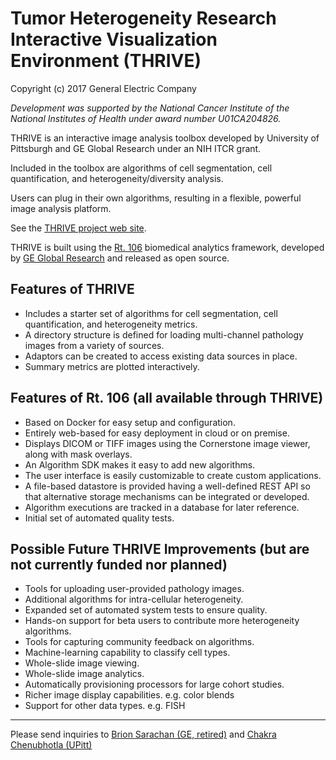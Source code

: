 # Tumor Heterogeneity Research Interactive Visualization Environment (THRIVE)

Copyright (c) 2017 General Electric Company

_Development was supported by the National Cancer Institute of the National Institutes of Health under award number U01CA204826._


THRIVE is an interactive image analysis toolbox developed by University of Pittsburgh and GE Global Research under an NIH ITCR grant.

Included in the toolbox are algorithms of cell segmentation, cell quantification, and heterogeneity/diversity analysis.

Users can plug in their own algorithms, resulting in a flexible, powerful image analysis platform.

See the [THRIVE project web site](http://www.csb.pitt.edu/ith/index.html).  
 
 THRIVE is built using the [Rt. 106](https://github.com/rt106) biomedical analytics framework, developed by [GE Global Research](https://www.geglobalresearch.com/) and released as open source.
 
## Features of THRIVE

* Includes a starter set of algorithms for cell segmentation, cell quantification, and heterogeneity metrics.
* A directory structure is defined for loading multi-channel pathology images from a variety of sources.
* Adaptors can be created to access existing data sources in place.
* Summary metrics are plotted interactively.

## Features of Rt. 106 (all available through THRIVE)

* Based on Docker for easy setup and configuration.
* Entirely web-based for easy deployment in cloud or on premise.
* Displays DICOM or TIFF images using the Cornerstone image viewer, along with mask overlays.
* An Algorithm SDK makes it easy to add new algorithms.
* The user interface is easily customizable to create custom applications.
* A file-based datastore is provided having a well-defined REST API so that alternative storage mechanisms can be integrated or developed.
* Algorithm executions are tracked in a database for later reference.
* Initial set of automated quality tests.

## Possible Future THRIVE Improvements (but are not currently funded nor planned)

  * Tools for uploading user-provided pathology images.
  * Additional algorithms for intra-cellular heterogeneity.
  * Expanded set of automated system tests to ensure quality.
  * Hands-on support for beta users to contribute more heterogeneity algorithms.
  * Tools for capturing community feedback on algorithms.
  * Machine-learning capability to classify cell types.
  * Whole-slide image viewing.
  * Whole-slide image analytics.
  * Automatically provisioning processors for large cohort studies.
  * Richer image display capabilities.  e.g. color blends
  * Support for other data types.  e.g. FISH
  
--------------------------------

Please send inquiries to [Brion Sarachan (GE, retired)](mailto:bsarachan@gmail.com) and [Chakra Chenubhotla (UPitt)](mailto:chakracs@pitt.edu)




